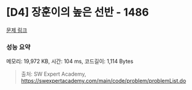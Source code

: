 # [D4] 장훈이의 높은 선반 - 1486 

[문제 링크](https://swexpertacademy.com/main/code/problem/problemDetail.do?contestProbId=AV2b7Yf6ABcBBASw) 

### 성능 요약

메모리: 19,972 KB, 시간: 104 ms, 코드길이: 1,114 Bytes



> 출처: SW Expert Academy, https://swexpertacademy.com/main/code/problem/problemList.do